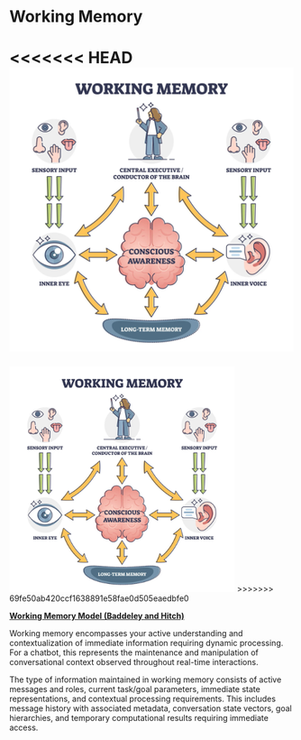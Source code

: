 # Working Memory

<<<<<<< HEAD
<img src="../media/working_memory.png" width=600>
=======
<img src="../media/working_memory.png" width=400>
>>>>>>> 69fe50ab420ccf1638891e58fae0d505eaedbfe0

**[Working Memory Model (Baddeley and Hitch)](https://www.simplypsychology.org/working-memory.html)**

Working memory encompasses your active understanding and contextualization of immediate information requiring dynamic processing. For a chatbot, this represents the maintenance and manipulation of conversational context observed throughout real-time interactions.

The type of information maintained in working memory consists of active messages and roles, current task/goal parameters, immediate state representations, and contextual processing requirements. This includes message history with associated metadata, conversation state vectors, goal hierarchies, and temporary computational results requiring immediate access.

